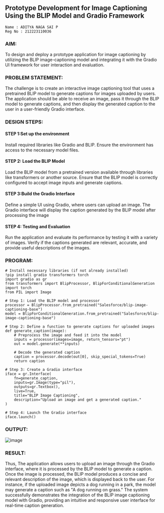 ## Prototype Development for Image Captioning Using the BLIP Model and Gradio Framework
```
Name : ADITYA NAGA SAI P
Reg No : 212223110036
```

### AIM:
To design and deploy a prototype application for image captioning by utilizing the BLIP image-captioning model and integrating it with the Gradio UI framework for user interaction and evaluation.

### PROBLEM STATEMENT:
The challenge is to create an interactive image captioning tool that uses a pretrained BLIP model to generate captions for images uploaded by users. The application should be able to receive an image, pass it through the BLIP model to generate captions, and then display the generated caption to the user in a user-friendly Gradio interface.
### DESIGN STEPS:

#### STEP 1:Set up the environment
Install required libraries like Gradio and BLIP.
Ensure the environment has access to the necessary model files.
#### STEP 2: Load the BLIP Model
Load the BLIP model from a pretrained version available through libraries like transformers or another source.
Ensure that the BLIP model is correctly configured to accept image inputs and generate captions.
#### STEP 3:Build the Gradio Interface
Define a simple UI using Gradio, where users can upload an image.
The Gradio interface will display the caption generated by the BLIP model after processing the image
#### STEP 4: Testing and Evaluation
Run the application and evaluate its performance by testing it with a variety of images.
Verify if the captions generated are relevant, accurate, and provide useful descriptions of the images.
### PROGRAM:
```
# Install necessary libraries (if not already installed)
!pip install gradio transformers torch
import gradio as gr
from transformers import BlipProcessor, BlipForConditionalGeneration
import torch
from PIL import Image

# Step 1: Load the BLIP model and processor
processor = BlipProcessor.from_pretrained("Salesforce/blip-image-captioning-base")
model = BlipForConditionalGeneration.from_pretrained("Salesforce/blip-image-captioning-base")

# Step 2: Define a function to generate captions for uploaded images
def generate_caption(image):
    # Preprocess the image and feed it into the model
    inputs = processor(images=image, return_tensors="pt")
    out = model.generate(**inputs)
    
    # Decode the generated caption
    caption = processor.decode(out[0], skip_special_tokens=True)
    return caption

# Step 3: Create a Gradio interface
iface = gr.Interface(
    fn=generate_caption, 
    inputs=gr.Image(type="pil"), 
    outputs=gr.Textbox(), 
    live=True,
    title="BLIP Image Captioning",
    description="Upload an image and get a generated caption."
)

# Step 4: Launch the Gradio interface
iface.launch()
```
### OUTPUT:
![image](https://github.com/user-attachments/assets/653a4238-4728-4647-80be-356272b69e7a)

### RESULT:
Thus, The application allows users to upload an image through the Gradio interface, where it is processed by the BLIP model to generate a caption. Once the image is processed, the BLIP model produces a concise and relevant description of the image, which is displayed back to the user. For instance, if the uploaded image depicts a dog running in a park, the model may generate a caption such as "A dog running on grass." The system successfully demonstrates the integration of the BLIP image captioning model with Gradio, providing an intuitive and responsive user interface for real-time caption generation.
